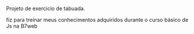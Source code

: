 Projeto de exercicio de tabuada.

fiz para treinar meus conhecimentos adquiridos durante o curso básico de Js na B7web